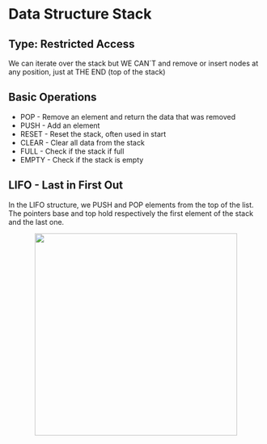 # Data Structure Stack

## Type: Restricted Access
We can iterate over the stack but WE CAN´T and remove or insert nodes at any position, just at THE END (top of the stack)
## Basic Operations
- POP - Remove an element and return the data that was removed
- PUSH - Add an element
- RESET - Reset the stack, often used in start
- CLEAR - Clear all data from the stack
- FULL - Check if the stack if full
- EMPTY - Check if the stack is empty

## LIFO - Last in First Out
In the LIFO structure, we PUSH and POP elements from the top of the list.
The pointers base and top hold respectively the first element of the stack and the last one.

<p align="center"><img src="https://kalkicode.com/images/dsa/stack-data-structure.png" width="400px"/></p>
